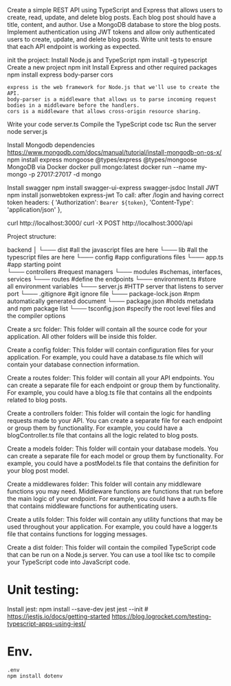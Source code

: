 Create a simple REST API using TypeScript and Express that allows users to create, read, update, and delete blog posts. Each blog post should have a title, content, and author. Use a MongoDB database to store the blog posts. Implement authentication using JWT tokens and allow only authenticated users to create, update, and delete blog posts. Write unit tests to ensure that each API endpoint is working as expected.




init the project:
Install Node.js and TypeScript
    npm install -g typescript
Create a new project
    npm init
Install Express and other required packages
    npm install express body-parser cors

    express is the web framework for Node.js that we'll use to create the API.
    body-parser is a middleware that allows us to parse incoming request bodies in a middleware before the handlers.
    cors is a middleware that allows cross-origin resource sharing.
Write your code
    server.ts
Compile the TypeScript code
    tsc
Run the server
    node server.js

Install Mongodb dependencies 
    https://www.mongodb.com/docs/manual/tutorial/install-mongodb-on-os-x/
    npm install express mongoose @types/express @types/mongoose
MongoDB via Docker 
    docker pull mongo:latest
    docker run --name my-mongo -p 27017:27017 -d mongo

Install swagger
    npm install swagger-ui-express swagger-jsdoc
Install JWT
     npm install jsonwebtoken express-jwt
    To call:
        after /login and having correct token
        headers: {
            'Authorization': `Bearer ${token}`,
            'Content-Type': 'application/json'
        },



curl  http://localhost:3000/
curl -X POST http://localhost:3000/api 







Project structure:

backend
│
└─── dist                   #all the javascript files are here
└─── lib                    #all the typescript files are here
      └─── config           #app configurations files
            └─── app.ts     #app starting point            
      └─── controllers      #request managers
      └─── modules          #schemas, interfaces, services
      └─── routes           #define the endpoints
      └─── environment.ts   #store all environment variables
      └─── server.js        #HTTP server that listens to server port
└─── .gitignore             #git ignore file
└─── package-lock.json      #npm automatically generated document
└─── package.json           #holds metadata and npm package list
└─── tsconfig.json          #specify the root level files and the compiler options

Create a src folder: This folder will contain all the source code for your application. All other folders will be inside this folder.

Create a config folder: This folder will contain configuration files for your application. For example, you could have a database.ts file which will contain your database connection information.

Create a routes folder: This folder will contain all your API endpoints. You can create a separate file for each endpoint or group them by functionality. For example, you could have a blog.ts file that contains all the endpoints related to blog posts.

Create a controllers folder: This folder will contain the logic for handling requests made to your API. You can create a separate file for each endpoint or group them by functionality. For example, you could have a blogController.ts file that contains all the logic related to blog posts.

Create a models folder: This folder will contain your database models. You can create a separate file for each model or group them by functionality. For example, you could have a postModel.ts file that contains the definition for your blog post model.

Create a middlewares folder: This folder will contain any middleware functions you may need. Middleware functions are functions that run before the main logic of your endpoint. For example, you could have a auth.ts file that contains middleware functions for authenticating users.

Create a utils folder: This folder will contain any utility functions that may be used throughout your application. For example, you could have a logger.ts file that contains functions for logging messages.

Create a dist folder: This folder will contain the compiled TypeScript code that can be run on a Node.js server. You can use a tool like tsc to compile your TypeScript code into JavaScript code.



Unit testing:
====
Install jest:
    npm install --save-dev jest
    jest --init
    # https://jestjs.io/docs/getting-started
    https://blog.logrocket.com/testing-typescript-apps-using-jest/


Env.
===
    .env
    npm install dotenv